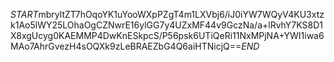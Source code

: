 $START$mbryltZT7hOqoYK1uYooWXpPZgT4m1LXVbj6/iJ0iYW7WQyV4KU3xtzk1Ao5lWY25LOhaOgCZNwrE16ylGG7y4UZxMF44v9GczNa/a+lRvhY7KS8D1X8xgUcyg0KAEMMP4DwKnESkpcS/P56psk6UTiQeRi11NxMPjNA+YWI1iwa6MAo7AhrGvezH4sOQXk9zLeBRAEZbG4Q6aiHTNicjQ==$END$